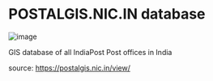 # POSTALGIS.NIC.IN database
![image](https://github.com/MG-LSJ/postal_gis_database/assets/73988826/6b96bb32-f47e-4d02-ae03-fd78a5ea3a52)

GIS database of all IndiaPost Post offices in India

source: https://postalgis.nic.in/view/
